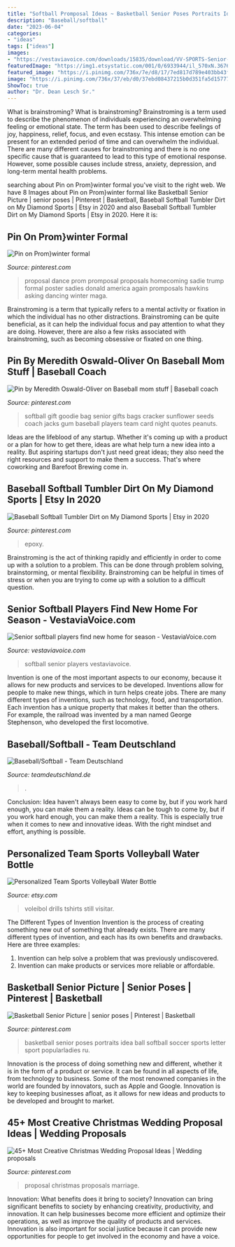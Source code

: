 ```yaml
---
title: "Softball Promposal Ideas ~ Basketball Senior Poses Portraits Idea Ball Softball Soccer Sports Letter Sport Popularladies Ru"
description: "Baseball/softball"
date: "2023-06-04"
categories:
- "ideas"
tags: ["ideas"]
images:
- "https://vestaviavoice.com/downloads/15835/download/VV-SPORTS-Senior-softball-EN02.jpg?cb=9e722d360147fcdd144b7147050df0cd&amp;w=1200"
featuredImage: "https://img1.etsystatic.com/001/0/6933944/il_570xN.367695697_3vio.jpg"
featured_image: "https://i.pinimg.com/736x/7e/d8/17/7ed817d789e403bb43f86d62974efd0c--softball-gifts-softball-goodie-bag-ideas.jpg"
image: "https://i.pinimg.com/736x/37/eb/d0/37ebd08437215b0d351fa5d15777d8e6.jpg"
ShowToc: true
author: "Dr. Dean Lesch Sr."
---
```



What is brainstroming?
What is brainstroming? Brainstroming is a term used to describe the phenomenon of individuals experiencing an overwhelming feeling or emotional state. The term has been used to describe feelings of joy, happiness, relief, focus, and even ecstasy. This intense emotion can be present for an extended period of time and can overwhelm the individual. There are many different causes for brainstroming and there is no one specific cause that is guaranteed to lead to this type of emotional response. However, some possible causes include stress, anxiety, depression, and long-term mental health problems.

	

		
searching about Pin on Prom}winter formal you've visit to the right web. We have 8 Images about Pin on Prom}winter formal like Basketball Senior Picture | senior poses | Pinterest | Basketball, Baseball Softball Tumbler Dirt on My Diamond Sports | Etsy in 2020 and also Baseball Softball Tumbler Dirt on My Diamond Sports | Etsy in 2020. Here it is:
		
    
## Pin On Prom}winter Formal

<img loading=lazy src="https://i.pinimg.com/736x/37/eb/d0/37ebd08437215b0d351fa5d15777d8e6.jpg" onerror="this.onerror=null;this.src='https://tse2.mm.bing.net/th?id=OIP.l0B5iJtC_9nrzQcmqGu8igHaJ4&amp;pid=15.1';" alt="Pin on Prom}winter formal">

_Source: pinterest.com_

>proposal dance prom promposal proposals homecoming sadie trump formal poster sadies donald america again promposals hawkins asking dancing winter maga. 

	

Brainstroming is a term that typically refers to a mental activity or fixation in which the individual has no other distractions. Brainstroming can be quite beneficial, as it can help the individual focus and pay attention to what they are doing. However, there are also a few risks associated with brainstroming, such as becoming obsessive or fixated on one thing.

    
## Pin By Meredith Oswald-Oliver On Baseball Mom Stuff | Baseball Coach

<img loading=lazy src="https://i.pinimg.com/736x/7e/d8/17/7ed817d789e403bb43f86d62974efd0c--softball-gifts-softball-goodie-bag-ideas.jpg" onerror="this.onerror=null;this.src='https://tse3.mm.bing.net/th?id=OIP.5-7hh6DKbXbfgpU8kGs2-QAAAA&amp;pid=15.1';" alt="Pin by Meredith Oswald-Oliver on Baseball mom stuff | Baseball coach">

_Source: pinterest.com_

>softball gift goodie bag senior gifts bags cracker sunflower seeds coach jacks gum baseball players team card night quotes peanuts. 

	

Ideas are the lifeblood of any startup. Whether it's coming up with a product or a plan for how to get there, ideas are what help turn a new idea into a reality. But aspiring startups don't just need great ideas; they also need the right resources and support to make them a success. That's where coworking and Barefoot Brewing come in.

    
## Baseball Softball Tumbler Dirt On My Diamond Sports | Etsy In 2020

<img loading=lazy src="https://i.pinimg.com/736x/dd/eb/26/ddeb26108edb35df638f73cf9597f56f.jpg" onerror="this.onerror=null;this.src='https://tse1.mm.bing.net/th?id=OIP.t8engDAzPAq8PS3kyYBL0wHaJ3&amp;pid=15.1';" alt="Baseball Softball Tumbler Dirt on My Diamond Sports | Etsy in 2020">

_Source: pinterest.com_

>epoxy. 

	

Brainstroming is the act of thinking rapidly and efficiently in order to come up with a solution to a problem. This can be done through problem solving, brainstorming, or mental flexibility. Brainstroming can be helpful in times of stress or when you are trying to come up with a solution to a difficult question.

    
## Senior Softball Players Find New Home For Season - VestaviaVoice.com

<img loading=lazy src="https://vestaviavoice.com/downloads/15835/download/VV-SPORTS-Senior-softball-EN02.jpg?cb=9e722d360147fcdd144b7147050df0cd&amp;w=1200" onerror="this.onerror=null;this.src='https://tse3.mm.bing.net/th?id=OIP.hn2QXW16qVOzz3TIUbjNOAHaD9&amp;pid=15.1';" alt="Senior softball players find new home for season - VestaviaVoice.com">

_Source: vestaviavoice.com_

>softball senior players vestaviavoice. 

	

Invention is one of the most important aspects to our economy, because it allows for new products and services to be developed. Inventions allow for people to make new things, which in turn helps create jobs. There are many different types of inventions, such as technology, food, and transportation. Each invention has a unique property that makes it better than the others. For example, the railroad was invented by a man named George Stephenson, who developed the first locomotive.

    
## Baseball/Softball - Team Deutschland

<img loading=lazy src="https://www.teamdeutschland.de/fileadmin/_processed_/4/5/csm_baseball-softball-hero-53_7db67f05a9.jpg" onerror="this.onerror=null;this.src='https://tse2.mm.bing.net/th?id=OIP._4VviGuoNjxcxHnBd6pMKQHaHa&amp;pid=15.1';" alt="Baseball/Softball - Team Deutschland">

_Source: teamdeutschland.de_

>. 

	

Conclusion: Idea haven't always been easy to come by, but if you work hard enough, you can make them a reality.
Ideas can be tough to come by, but if you work hard enough, you can make them a reality. This is especially true when it comes to new and innovative ideas. With the right mindset and effort, anything is possible.

    
## Personalized Team Sports Volleyball Water Bottle

<img loading=lazy src="https://img1.etsystatic.com/001/0/6933944/il_570xN.367695697_3vio.jpg" onerror="this.onerror=null;this.src='https://tse2.mm.bing.net/th?id=OIP.HE-_SM1avXE8n1MiR2Tl5wHaJ4&amp;pid=15.1';" alt="Personalized Team Sports Volleyball Water Bottle">

_Source: etsy.com_

>voleibol drills tshirts still visitar. 

	

The Different Types of Invention
Invention is the process of creating something new out of something that already exists. There are many different types of invention, and each has its own benefits and drawbacks. Here are three examples: 
1. Invention can help solve a problem that was previously undiscovered. 
2. Invention can make products or services more reliable or affordable. 

    
## Basketball Senior Picture | Senior Poses | Pinterest | Basketball

<img loading=lazy src="https://i.pinimg.com/736x/8c/e7/f9/8ce7f9a05b700f2d2c1b7a90ab86170e.jpg" onerror="this.onerror=null;this.src='https://tse4.mm.bing.net/th?id=OIP.KznEu9vEo5Pclvp2T9ItkgHaLH&amp;pid=15.1';" alt="Basketball Senior Picture | senior poses | Pinterest | Basketball">

_Source: pinterest.com_

>basketball senior poses portraits idea ball softball soccer sports letter sport popularladies ru. 

	

Innovation is the process of doing something new and different, whether it is in the form of a product or service. It can be found in all aspects of life, from technology to business. Some of the most renowned companies in the world are founded by innovators, such as Apple and Google. Innovation is key to keeping businesses afloat, as it allows for new ideas and products to be developed and brought to market.

    
## 45+ Most Creative Christmas Wedding Proposal Ideas | Wedding Proposals

<img loading=lazy src="https://i.pinimg.com/736x/b7/bf/1f/b7bf1fc4e4217e7c3c0f395cfbe0580d.jpg" onerror="this.onerror=null;this.src='https://tse4.mm.bing.net/th?id=OIP.H0PkJJgE07gPfT0gH85bBgHaJ3&amp;pid=15.1';" alt="45+ Most Creative Christmas Wedding Proposal Ideas | Wedding proposals">

_Source: pinterest.com_

>proposal christmas proposals marriage. 

	

Innovation: What benefits does it bring to society?
Innovation can bring significant benefits to society by enhancing creativity, productivity, and innovation. It can help businesses become more efficient and optimize their operations, as well as improve the quality of products and services. Innovation is also important for social justice because it can provide new opportunities for people to get involved in the economy and have a voice.

